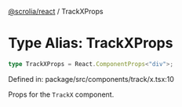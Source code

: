 [@scrolia/react](../README.md) / TrackXProps

# Type Alias: TrackXProps

```ts
type TrackXProps = React.ComponentProps<"div">;
```

Defined in: package/src/components/track/x.tsx:10

Props for the `TrackX` component.
